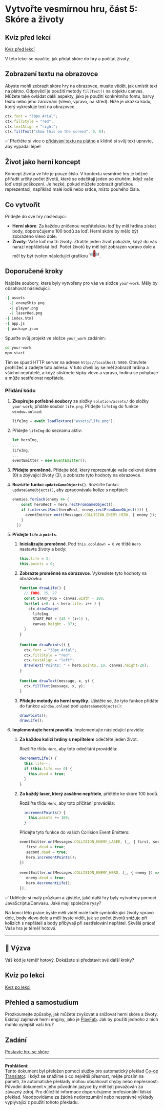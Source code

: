 <!--
CO_OP_TRANSLATOR_METADATA:
{
  "original_hash": "4e8250db84b027c9ff816b4e4c093457",
  "translation_date": "2025-08-28T03:55:08+00:00",
  "source_file": "6-space-game/5-keeping-score/README.md",
  "language_code": "cs"
}
-->
# Vytvořte vesmírnou hru, část 5: Skóre a životy

## Kvíz před lekcí

[Kvíz před lekcí](https://ashy-river-0debb7803.1.azurestaticapps.net/quiz/37)

V této lekci se naučíte, jak přidat skóre do hry a počítat životy.

## Zobrazení textu na obrazovce

Abyste mohli zobrazit skóre hry na obrazovce, musíte vědět, jak umístit text na plátno. Odpovědí je použití metody `fillText()` na objektu canvas. Můžete také ovládat další aspekty, jako je použití konkrétního fontu, barvy textu nebo jeho zarovnání (vlevo, vpravo, na střed). Níže je ukázka kódu, který vykresluje text na obrazovce.

```javascript
ctx.font = "30px Arial";
ctx.fillStyle = "red";
ctx.textAlign = "right";
ctx.fillText("show this on the screen", 0, 0);
```

✅ Přečtěte si více o [přidávání textu na plátno](https://developer.mozilla.org/docs/Web/API/Canvas_API/Tutorial/Drawing_text) a klidně si svůj text upravte, aby vypadal lépe!

## Život jako herní koncept

Koncept života ve hře je pouze číslo. V kontextu vesmírné hry je běžné přiřadit určitý počet životů, které se odečítají jeden po druhém, když vaše loď utrpí poškození. Je hezké, pokud můžete zobrazit grafickou reprezentaci, například malé lodě nebo srdce, místo pouhého čísla.

## Co vytvořit

Přidejte do své hry následující:

- **Herní skóre**: Za každou zničenou nepřátelskou loď by měl hrdina získat body, doporučujeme 100 bodů za loď. Herní skóre by mělo být zobrazeno vlevo dole.
- **Životy**: Vaše loď má tři životy. Ztratíte jeden život pokaždé, když do vás narazí nepřátelská loď. Počet životů by měl být zobrazen vpravo dole a měl by být tvořen následující grafikou ![obrázek života](../../../../translated_images/life.6fb9f50d53ee0413cd91aa411f7c296e10a1a6de5c4a4197c718b49bf7d63ebf.cs.png).

## Doporučené kroky

Najděte soubory, které byly vytvořeny pro vás ve složce `your-work`. Měly by obsahovat následující:

```bash
-| assets
  -| enemyShip.png
  -| player.png
  -| laserRed.png
-| index.html
-| app.js
-| package.json
```

Spusťte svůj projekt ve složce `your_work` zadáním:

```bash
cd your-work
npm start
```

Tím se spustí HTTP server na adrese `http://localhost:5000`. Otevřete prohlížeč a zadejte tuto adresu. V tuto chvíli by se měl zobrazit hrdina a všichni nepřátelé, a když stisknete šipky vlevo a vpravo, hrdina se pohybuje a může sestřelovat nepřátele.

### Přidání kódu

1. **Zkopírujte potřebné soubory** ze složky `solution/assets/` do složky `your-work`; přidáte soubor `life.png`. Přidejte `lifeImg` do funkce `window.onload`:

    ```javascript
    lifeImg = await loadTexture("assets/life.png");
    ```

1. Přidejte `lifeImg` do seznamu aktiv:

    ```javascript
    let heroImg,
    ...
    lifeImg,
    ...
    eventEmitter = new EventEmitter();
    ```
  
2. **Přidejte proměnné**. Přidejte kód, který reprezentuje vaše celkové skóre (0) a zbývající životy (3), a zobrazte tyto hodnoty na obrazovce.

3. **Rozšiřte funkci `updateGameObjects()`**. Rozšiřte funkci `updateGameObjects()`, aby zpracovávala kolize s nepřáteli:

    ```javascript
    enemies.forEach(enemy => {
        const heroRect = hero.rectFromGameObject();
        if (intersectRect(heroRect, enemy.rectFromGameObject())) {
          eventEmitter.emit(Messages.COLLISION_ENEMY_HERO, { enemy });
        }
      })
    ```

4. **Přidejte `life` a `points`**. 
   1. **Inicializujte proměnné**. Pod `this.cooldown = 0` ve třídě `Hero` nastavte životy a body:

        ```javascript
        this.life = 3;
        this.points = 0;
        ```

   1. **Zobrazte proměnné na obrazovce**. Vykreslete tyto hodnoty na obrazovku:

        ```javascript
        function drawLife() {
          // TODO, 35, 27
          const START_POS = canvas.width - 180;
          for(let i=0; i < hero.life; i++ ) {
            ctx.drawImage(
              lifeImg, 
              START_POS + (45 * (i+1) ), 
              canvas.height - 37);
          }
        }
        
        function drawPoints() {
          ctx.font = "30px Arial";
          ctx.fillStyle = "red";
          ctx.textAlign = "left";
          drawText("Points: " + hero.points, 10, canvas.height-20);
        }
        
        function drawText(message, x, y) {
          ctx.fillText(message, x, y);
        }

        ```

   1. **Přidejte metody do herní smyčky**. Ujistěte se, že tyto funkce přidáte do funkce `window.onload` pod `updateGameObjects()`:

        ```javascript
        drawPoints();
        drawLife();
        ```

1. **Implementujte herní pravidla**. Implementujte následující pravidla:

   1. **Za každou kolizi hrdiny s nepřítelem** odečtěte jeden život.
   
      Rozšiřte třídu `Hero`, aby toto odečítání prováděla:

        ```javascript
        decrementLife() {
          this.life--;
          if (this.life === 0) {
            this.dead = true;
          }
        }
        ```

   2. **Za každý laser, který zasáhne nepřítele**, přičtěte ke skóre 100 bodů.

      Rozšiřte třídu `Hero`, aby toto přičítání prováděla:
    
        ```javascript
          incrementPoints() {
            this.points += 100;
          }
        ```

        Přidejte tyto funkce do vašich Collision Event Emitters:

        ```javascript
        eventEmitter.on(Messages.COLLISION_ENEMY_LASER, (_, { first, second }) => {
           first.dead = true;
           second.dead = true;
           hero.incrementPoints();
        })

        eventEmitter.on(Messages.COLLISION_ENEMY_HERO, (_, { enemy }) => {
           enemy.dead = true;
           hero.decrementLife();
        });
        ```

✅ Udělejte si malý průzkum a zjistěte, jaké další hry byly vytvořeny pomocí JavaScriptu/Canvasu. Jaké mají společné rysy?

Na konci této práce byste měli vidět malé lodě symbolizující životy vpravo dole, body vlevo dole a měli byste vidět, jak se počet životů snižuje při kolizích s nepřáteli a body přibývají při sestřelování nepřátel. Skvělá práce! Vaše hra je téměř hotová.

---

## 🚀 Výzva

Váš kód je téměř hotový. Dokážete si představit své další kroky?

## Kvíz po lekci

[Kvíz po lekci](https://ashy-river-0debb7803.1.azurestaticapps.net/quiz/38)

## Přehled a samostudium

Prozkoumejte způsoby, jak můžete zvyšovat a snižovat herní skóre a životy. Existují zajímavé herní enginy, jako je [PlayFab](https://playfab.com). Jak by použití jednoho z nich mohlo vylepšit vaši hru?

## Zadání

[Postavte hru se skóre](assignment.md)

---

**Prohlášení**:  
Tento dokument byl přeložen pomocí služby pro automatický překlad [Co-op Translator](https://github.com/Azure/co-op-translator). I když se snažíme o co největší přesnost, mějte prosím na paměti, že automatické překlady mohou obsahovat chyby nebo nepřesnosti. Původní dokument v jeho původním jazyce by měl být považován za závazný zdroj. Pro důležité informace doporučujeme profesionální lidský překlad. Neodpovídáme za žádná nedorozumění nebo nesprávné výklady vyplývající z použití tohoto překladu.